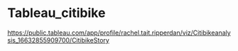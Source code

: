 # Tableau_citibike
https://public.tableau.com/app/profile/rachel.tait.ripperdan/viz/Citibikeanalysis_16632855909700/CitibikeStory
